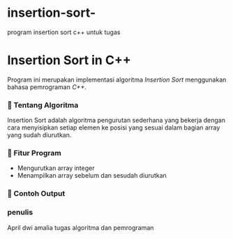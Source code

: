 # insertion-sort-
program insertion sort c++ untuk tugas
# Insertion Sort in C++

Program ini merupakan implementasi algoritma *Insertion Sort* menggunakan bahasa pemrograman *C++*.

### 🧠 Tentang Algoritma
Insertion Sort adalah algoritma pengurutan sederhana yang bekerja dengan cara menyisipkan setiap elemen ke posisi yang sesuai dalam bagian array yang sudah diurutkan.

### 📌 Fitur Program
- Mengurutkan array integer
- Menampilkan array sebelum dan sesudah diurutkan

### 📄 Contoh Output
### penulis
April dwi amalia
tugas algoritma dan pemrograman
